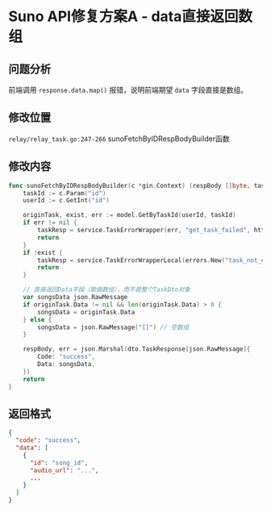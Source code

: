 # Suno API修复方案A - data直接返回数组

## 问题分析
前端调用 `response.data.map()` 报错，说明前端期望 `data` 字段直接是数组。

## 修改位置
`relay/relay_task.go:247-266` sunoFetchByIDRespBodyBuilder函数

## 修改内容
```go
func sunoFetchByIDRespBodyBuilder(c *gin.Context) (respBody []byte, taskResp *dto.TaskError) {
	taskId := c.Param("id")
	userId := c.GetInt("id")

	originTask, exist, err := model.GetByTaskId(userId, taskId)
	if err != nil {
		taskResp = service.TaskErrorWrapper(err, "get_task_failed", http.StatusInternalServerError)
		return
	}
	if !exist {
		taskResp = service.TaskErrorWrapperLocal(errors.New("task_not_exist"), "task_not_exist", http.StatusBadRequest)
		return
	}

	// 直接返回Data字段（歌曲数组），而不是整个TaskDto对象
	var songsData json.RawMessage
	if originTask.Data != nil && len(originTask.Data) > 0 {
		songsData = originTask.Data
	} else {
		songsData = json.RawMessage("[]") // 空数组
	}

	respBody, err = json.Marshal(dto.TaskResponse[json.RawMessage]{
		Code: "success",
		Data: songsData,
	})
	return
}
```

## 返回格式
```json
{
  "code": "success",
  "data": [
    {
      "id": "song_id",
      "audio_url": "...",
      ...
    }
  ]
}
```

